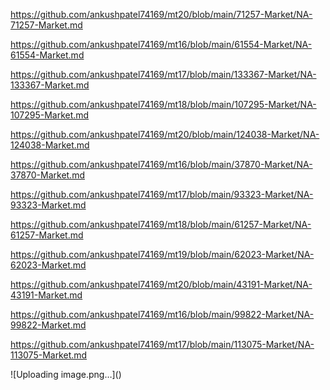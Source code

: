 <p><a href="https://github.com/ankushpatel74169/mt20/blob/main/71257-Market/NA-71257-Market.md">https://github.com/ankushpatel74169/mt20/blob/main/71257-Market/NA-71257-Market.md</a></p><p><a href="https://github.com/ankushpatel74169/mt16/blob/main/61554-Market/NA-61554-Market.md">https://github.com/ankushpatel74169/mt16/blob/main/61554-Market/NA-61554-Market.md</a></p><p><a href="https://github.com/ankushpatel74169/mt17/blob/main/133367-Market/NA-133367-Market.md">https://github.com/ankushpatel74169/mt17/blob/main/133367-Market/NA-133367-Market.md</a></p><p><a href="https://github.com/ankushpatel74169/mt18/blob/main/107295-Market/NA-107295-Market.md">https://github.com/ankushpatel74169/mt18/blob/main/107295-Market/NA-107295-Market.md</a></p><p><a href="https://github.com/ankushpatel74169/mt20/blob/main/124038-Market/NA-124038-Market.md">https://github.com/ankushpatel74169/mt20/blob/main/124038-Market/NA-124038-Market.md</a></p><p><a href="https://github.com/ankushpatel74169/mt16/blob/main/37870-Market/NA-37870-Market.md">https://github.com/ankushpatel74169/mt16/blob/main/37870-Market/NA-37870-Market.md</a></p><p><a href="https://github.com/ankushpatel74169/mt17/blob/main/93323-Market/NA-93323-Market.md">https://github.com/ankushpatel74169/mt17/blob/main/93323-Market/NA-93323-Market.md</a></p><p><a href="https://github.com/ankushpatel74169/mt18/blob/main/61257-Market/NA-61257-Market.md">https://github.com/ankushpatel74169/mt18/blob/main/61257-Market/NA-61257-Market.md</a></p><p><a href="https://github.com/ankushpatel74169/mt19/blob/main/62023-Market/NA-62023-Market.md">https://github.com/ankushpatel74169/mt19/blob/main/62023-Market/NA-62023-Market.md</a></p><p><a href="https://github.com/ankushpatel74169/mt20/blob/main/43191-Market/NA-43191-Market.md">https://github.com/ankushpatel74169/mt20/blob/main/43191-Market/NA-43191-Market.md</a></p><p><a href="https://github.com/ankushpatel74169/mt16/blob/main/99822-Market/NA-99822-Market.md">https://github.com/ankushpatel74169/mt16/blob/main/99822-Market/NA-99822-Market.md</a></p><p><a href="https://github.com/ankushpatel74169/mt17/blob/main/113075-Market/NA-113075-Market.md">https://github.com/ankushpatel74169/mt17/blob/main/113075-Market/NA-113075-Market.md</a></p>
![Uploading image.png…]()

